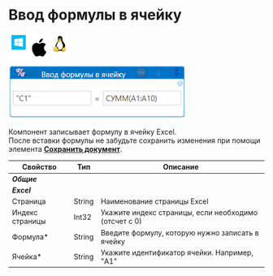 # Ввод формулы в ячейку

![](<../../../.gitbook/assets/image (100) (1) (1) (1) (1) (1) (1) (10) (207).png>)

![](<../../../.gitbook/assets/Ввод формулы в ячейку.png>)

Компонент записывает формулу в ячейку Excel.\
После вставки формулы не забудьте сохранить изменения при помощи элемента [**Сохранить документ**](https://docs.primo-rpa.ru/primo-rpa/g_elements/osnovnye-elementy/prilozhenie-excel/el_excel_save).

| Свойство        | Тип     | Описание                      |
| --------------- | ------- | ----------------------------- |
| ***Общие***      | |  |
| ***Excel***      | |  |
| Страница        | String  | Наименование страницы Excel   |
| Индекс страницы | Int32   | Укажите индекс страницы, если необходимо (отсчет с 0) |
| Формула\*        | String  | Введите формулу, которую нужно записать в ячейку |
| Ячейка\*        | String  | Укажите идентификатор ячейки. Например, "A1"    |

